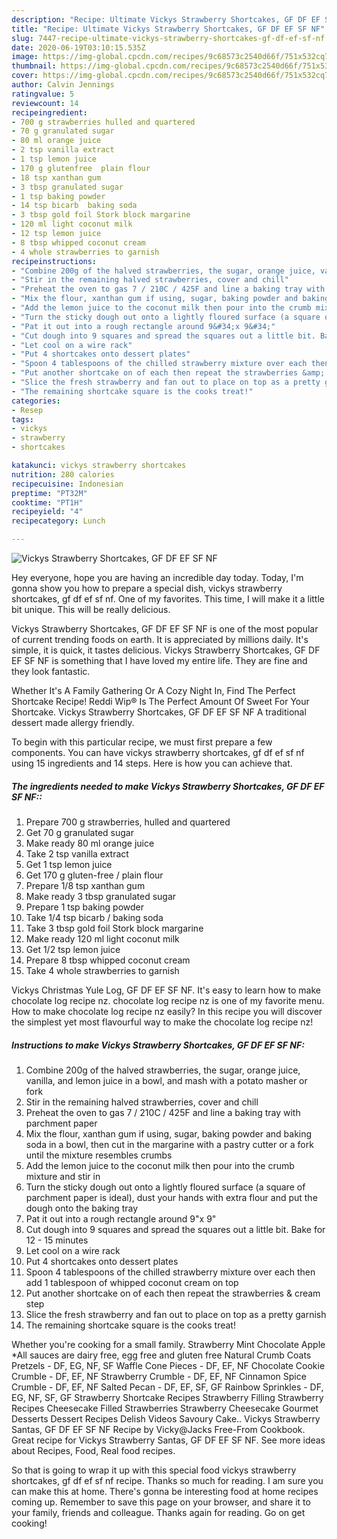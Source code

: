 ```yaml
---
description: "Recipe: Ultimate Vickys Strawberry Shortcakes, GF DF EF SF NF"
title: "Recipe: Ultimate Vickys Strawberry Shortcakes, GF DF EF SF NF"
slug: 7447-recipe-ultimate-vickys-strawberry-shortcakes-gf-df-ef-sf-nf
date: 2020-06-19T03:10:15.535Z
image: https://img-global.cpcdn.com/recipes/9c68573c2540d66f/751x532cq70/vickys-strawberry-shortcakes-gf-df-ef-sf-nf-recipe-main-photo.jpg
thumbnail: https://img-global.cpcdn.com/recipes/9c68573c2540d66f/751x532cq70/vickys-strawberry-shortcakes-gf-df-ef-sf-nf-recipe-main-photo.jpg
cover: https://img-global.cpcdn.com/recipes/9c68573c2540d66f/751x532cq70/vickys-strawberry-shortcakes-gf-df-ef-sf-nf-recipe-main-photo.jpg
author: Calvin Jennings
ratingvalue: 5
reviewcount: 14
recipeingredient:
- 700 g strawberries hulled and quartered
- 70 g granulated sugar
- 80 ml orange juice
- 2 tsp vanilla extract
- 1 tsp lemon juice
- 170 g glutenfree  plain flour
- 18 tsp xanthan gum
- 3 tbsp granulated sugar
- 1 tsp baking powder
- 14 tsp bicarb  baking soda
- 3 tbsp gold foil Stork block margarine
- 120 ml light coconut milk
- 12 tsp lemon juice
- 8 tbsp whipped coconut cream
- 4 whole strawberries to garnish
recipeinstructions:
- "Combine 200g of the halved strawberries, the sugar, orange juice, vanilla, and lemon juice in a bowl, and mash with a potato masher or fork"
- "Stir in the remaining halved strawberries, cover and chill"
- "Preheat the oven to gas 7 / 210C / 425F and line a baking tray with parchment paper"
- "Mix the flour, xanthan gum if using, sugar, baking powder and baking soda in a bowl, then cut in the margarine with a pastry cutter or a fork until the mixture resembles crumbs"
- "Add the lemon juice to the coconut milk then pour into the crumb mixture and stir in"
- "Turn the sticky dough out onto a lightly floured surface (a square of parchment paper is ideal), dust your hands with extra flour and put the dough onto the baking tray"
- "Pat it out into a rough rectangle around 9&#34;x 9&#34;"
- "Cut dough into 9 squares and spread the squares out a little bit. Bake for 12 - 15 minutes"
- "Let cool on a wire rack"
- "Put 4 shortcakes onto dessert plates"
- "Spoon 4 tablespoons of the chilled strawberry mixture over each then add 1 tablespoon of whipped coconut cream on top"
- "Put another shortcake on of each then repeat the strawberries &amp; cream step"
- "Slice the fresh strawberry and fan out to place on top as a pretty garnish"
- "The remaining shortcake square is the cooks treat!"
categories:
- Resep
tags:
- vickys
- strawberry
- shortcakes

katakunci: vickys strawberry shortcakes
nutrition: 280 calories
recipecuisine: Indonesian
preptime: "PT32M"
cooktime: "PT1H"
recipeyield: "4"
recipecategory: Lunch

---
```



![Vickys Strawberry Shortcakes, GF DF EF SF NF](https://img-global.cpcdn.com/recipes/9c68573c2540d66f/751x532cq70/vickys-strawberry-shortcakes-gf-df-ef-sf-nf-recipe-main-photo.jpg)

Hey everyone, hope you are having an incredible day today. Today, I'm gonna show you how to prepare a special dish, vickys strawberry shortcakes, gf df ef sf nf. One of my favorites. This time, I will make it a little bit unique. This will be really delicious.

Vickys Strawberry Shortcakes, GF DF EF SF NF is one of the most popular of current trending foods on earth. It is appreciated by millions daily. It's simple, it is quick, it tastes delicious. Vickys Strawberry Shortcakes, GF DF EF SF NF is something that I have loved my entire life. They are fine and they look fantastic.

Whether It&#39;s A Family Gathering Or A Cozy Night In, Find The Perfect Shortcake Recipe! Reddi Wip® Is The Perfect Amount Of Sweet For Your Shortcake. Vickys Strawberry Shortcakes, GF DF EF SF NF A traditional dessert made allergy friendly.


To begin with this particular recipe, we must first prepare a few components. You can have vickys strawberry shortcakes, gf df ef sf nf using 15 ingredients and 14 steps. Here is how you can achieve that.

##### The ingredients needed to make Vickys Strawberry Shortcakes, GF DF EF SF NF::

1. Prepare 700 g strawberries, hulled and quartered
1. Get 70 g granulated sugar
1. Make ready 80 ml orange juice
1. Take 2 tsp vanilla extract
1. Get 1 tsp lemon juice
1. Get 170 g gluten-free / plain flour
1. Prepare 1/8 tsp xanthan gum
1. Make ready 3 tbsp granulated sugar
1. Prepare 1 tsp baking powder
1. Take 1/4 tsp bicarb / baking soda
1. Take 3 tbsp gold foil Stork block margarine
1. Make ready 120 ml light coconut milk
1. Get 1/2 tsp lemon juice
1. Prepare 8 tbsp whipped coconut cream
1. Take 4 whole strawberries to garnish


Vickys Christmas Yule Log, GF DF EF SF NF. It&#39;s easy to learn how to make chocolate log recipe nz. chocolate log recipe nz is one of my favorite menu. How to make chocolate log recipe nz easily? In this recipe you will discover the simplest yet most flavourful way to make the chocolate log recipe nz! 

##### Instructions to make Vickys Strawberry Shortcakes, GF DF EF SF NF:

1. Combine 200g of the halved strawberries, the sugar, orange juice, vanilla, and lemon juice in a bowl, and mash with a potato masher or fork
1. Stir in the remaining halved strawberries, cover and chill
1. Preheat the oven to gas 7 / 210C / 425F and line a baking tray with parchment paper
1. Mix the flour, xanthan gum if using, sugar, baking powder and baking soda in a bowl, then cut in the margarine with a pastry cutter or a fork until the mixture resembles crumbs
1. Add the lemon juice to the coconut milk then pour into the crumb mixture and stir in
1. Turn the sticky dough out onto a lightly floured surface (a square of parchment paper is ideal), dust your hands with extra flour and put the dough onto the baking tray
1. Pat it out into a rough rectangle around 9&#34;x 9&#34;
1. Cut dough into 9 squares and spread the squares out a little bit. Bake for 12 - 15 minutes
1. Let cool on a wire rack
1. Put 4 shortcakes onto dessert plates
1. Spoon 4 tablespoons of the chilled strawberry mixture over each then add 1 tablespoon of whipped coconut cream on top
1. Put another shortcake on of each then repeat the strawberries &amp; cream step
1. Slice the fresh strawberry and fan out to place on top as a pretty garnish
1. The remaining shortcake square is the cooks treat!


Whether you&#39;re cooking for a small family. Strawberry Mint Chocolate Apple *All sauces are dairy free, egg free and gluten free Natural Crumb Coats Pretzels - DF, EG, NF, SF Waffle Cone Pieces - DF, EF, NF Chocolate Cookie Crumble - DF, EF, NF Strawberry Crumble - DF, EF, NF Cinnamon Spice Crumble - DF, EF, NF Salted Pecan - DF, EF, SF, GF Rainbow Sprinkles - DF, EG, NF, SF, GF Strawberry Shortcake Recipes Strawberry Filling Strawberry Recipes Cheesecake Filled Strawberries Strawberry Cheesecake Gourmet Desserts Dessert Recipes Delish Videos Savoury Cake.. Vickys Strawberry Santas, GF DF EF SF NF Recipe by Vicky@Jacks Free-From Cookbook. Great recipe for Vickys Strawberry Santas, GF DF EF SF NF. See more ideas about Recipes, Food, Real food recipes. 

So that is going to wrap it up with this special food vickys strawberry shortcakes, gf df ef sf nf recipe. Thanks so much for reading. I am sure you can make this at home. There's gonna be interesting food at home recipes coming up. Remember to save this page on your browser, and share it to your family, friends and colleague. Thanks again for reading. Go on get cooking!
